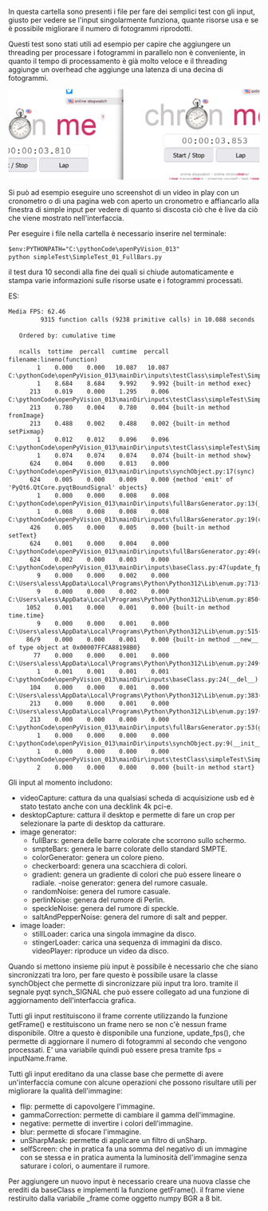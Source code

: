 In questa cartella sono presenti i file per fare dei semplici test con gli input,
giusto per vedere se l'input singolarmente funziona, quante risorse usa e se è
possibile migliorare il numero di fotogrammi riprodotti.

Questi test sono stati utili ad esempio per capire che aggiungere un threading
per processare i fotogrammi in parallelo non è conveniente, in quanto il tempo
di processamento è già molto veloce e il threading aggiunge un overhead che
aggiunge una latenza di una decina di fotogrammi.

![Screenshot dei Timer](mainDir/inputs/testClass/simpleTest/bestLap.png)


Si può ad esempio eseguire uno screenshot di un video in play con un cronometro o di una pagina web con aperto un cronometro e affiancarlo
alla finestra di simple input per vedere di quanto si discosta ciò che è live da ciò che viene mostrato nell'interfaccia.

Per eseguire i file nella cartella è necessario inserire nel terminale:

```
$env:PYTHONPATH="C:\pythonCode\openPyVision_013"
python simpleTest\SimpleTest_01_FullBars.py
```
il test dura 10 secondi alla fine dei quali si chiude automaticamente e stampa
varie informazioni sulle risorse usate e i fotogrammi processati.

ES:
```
Media FPS: 62.46
         9315 function calls (9238 primitive calls) in 10.088 seconds

   Ordered by: cumulative time

   ncalls  tottime  percall  cumtime  percall filename:lineno(function)
        1    0.000    0.000   10.087   10.087 C:\pythonCode\openPyVision_013\mainDir\inputs\testClass\simpleTest\SimpleTest_01_FullBars.py:52(main)
        1    8.684    8.684    9.992    9.992 {built-in method exec}
      213    0.019    0.000    1.295    0.006 C:\pythonCode\openPyVision_013\mainDir\inputs\testClass\simpleTest\SimpleTest_01_FullBars.py:32(display_frame)
      213    0.780    0.004    0.780    0.004 {built-in method fromImage}
      213    0.488    0.002    0.488    0.002 {built-in method setPixmap}
        1    0.012    0.012    0.096    0.096 C:\pythonCode\openPyVision_013\mainDir\inputs\testClass\simpleTest\SimpleTest_01_FullBars.py:12(__init__)
        1    0.074    0.074    0.074    0.074 {built-in method show}
      624    0.004    0.000    0.013    0.000 C:\pythonCode\openPyVision_013\mainDir\inputs\synchObject.py:17(sync)
      624    0.005    0.000    0.009    0.000 {method 'emit' of 'PyQt6.QtCore.pyqtBoundSignal' objects}
        1    0.000    0.000    0.008    0.008 C:\pythonCode\openPyVision_013\mainDir\inputs\fullBarsGenerator.py:13(__init__)
        1    0.008    0.008    0.008    0.008 C:\pythonCode\openPyVision_013\mainDir\inputs\fullBarsGenerator.py:19(createBars)
      426    0.005    0.000    0.005    0.000 {built-in method setText}
      624    0.001    0.000    0.004    0.000 C:\pythonCode\openPyVision_013\mainDir\inputs\fullBarsGenerator.py:49(capture_frame)
      624    0.002    0.000    0.003    0.000 C:\pythonCode\openPyVision_013\mainDir\inputs\baseClass.py:47(update_fps)
        9    0.000    0.000    0.002    0.000 C:\Users\aless\AppData\Local\Programs\Python\Python312\Lib\enum.py:713(__call__)
        9    0.000    0.000    0.002    0.000 C:\Users\aless\AppData\Local\Programs\Python\Python312\Lib\enum.py:850(_create_)
     1052    0.001    0.000    0.001    0.000 {built-in method time.time}
        9    0.000    0.000    0.001    0.000 C:\Users\aless\AppData\Local\Programs\Python\Python312\Lib\enum.py:515(__new__)
     86/9    0.000    0.000    0.001    0.000 {built-in method __new__ of type object at 0x00007FFCA88198B0}
       77    0.000    0.000    0.001    0.000 C:\Users\aless\AppData\Local\Programs\Python\Python312\Lib\enum.py:249(__set_name__)
        1    0.001    0.001    0.001    0.001 C:\pythonCode\openPyVision_013\mainDir\inputs\baseClass.py:24(__del__)
      104    0.000    0.000    0.001    0.000 C:\Users\aless\AppData\Local\Programs\Python\Python312\Lib\enum.py:383(__setitem__)
      213    0.000    0.000    0.001    0.000 C:\Users\aless\AppData\Local\Programs\Python\Python312\Lib\enum.py:197(__get__)
      213    0.000    0.000    0.000    0.000 C:\pythonCode\openPyVision_013\mainDir\inputs\fullBarsGenerator.py:53(getFrame)
        1    0.000    0.000    0.000    0.000 C:\pythonCode\openPyVision_013\mainDir\inputs\synchObject.py:9(__init__)
        1    0.000    0.000    0.000    0.000 C:\pythonCode\openPyVision_013\mainDir\inputs\testClass\simpleTest\SimpleTest_01_FullBars.py:42(stop_app)
        2    0.000    0.000    0.000    0.000 {built-in method start}

```

Gli input al momento includono:

- videoCapture: cattura da una qualsiasi scheda di acquisizione usb ed è stato testato anche con una decklink 4k pci-e.
- desktopCapture: cattura il desktop e permette di fare un crop per selezionare la parte di desktop da catturare.
- image generator:
  -   fullBars: genera delle barre colorate che scorrono sullo schermo.
  -   smpteBars: genera le barre colorate dello standard SMPTE.
  -   colorGenerator: genera un colore pieno.
  -   checkerboard: genera una scacchiera di colori.
  -   gradient: genera un gradiente di colori che può essere lineare o radiale.
-noise generator: genera del rumore casuale.
    - randomNoise: genera del rumore casuale.
    - perlinNoise: genera del rumore di Perlin.
    - speckleNoise: genera del rumore di speckle.
    - saltAndPepperNoise: genera del rumore di salt and pepper.
- image loader:
    - stillLoader: carica una singola immagine da disco.
    - stingerLoader: carica una sequenza di immagini da disco.
videoPlayer: riproduce un video da disco.

Quando si mettono insieme più input è possibile è necessario che che siano sincronizzati tra loro, per fare questo è possibile usare la classe synchObject che permette di sincronizzare più input tra loro.
tramite il segnale pyqt synch_SIGNAL che può essere collegato ad una funzione di aggiornamento dell'interfaccia grafica.

Tutti gli input restituiscono il frame corrente utilizzando la funzione getFrame() e restituiscono un frame nero se non c'è nessun frame disponibile. Oltre a questo è disponibile una funzione, update_fps(), che permette di aggiornare il numero di fotogrammi al secondo che vengono processati.
E' una variabile quindi può essere presa tramite fps = inputName.frame.

Tutti gli input ereditano da una classe base che permette di avere un'interfaccia comune con alcune operazioni che possono risultare utili per migliorare la qualità dell'immagine:

- flip: permette di capovolgere l'immagine.
- gammaCorrection: permette di cambiare il gamma dell'immagine.
- negative: permette di invertire i colori dell'immagine.
- blur: permette di sfocare l'immagine.
- unSharpMask: permette di applicare un filtro di unSharp.
- selfScreen: che in pratica fa una somma del negativo di un immagine con se stessa e in pratica aumenta la luminosità dell'immagine senza saturare i colori, o aumentare il rumore.

Per aggiungere un nuovo input è necessario creare una nuova classe che erediti da baseClass e implementi
la funzione getFrame(). il frame viene restiruito dalla variabile _frame come oggetto numpy BGR a 8 bit.

